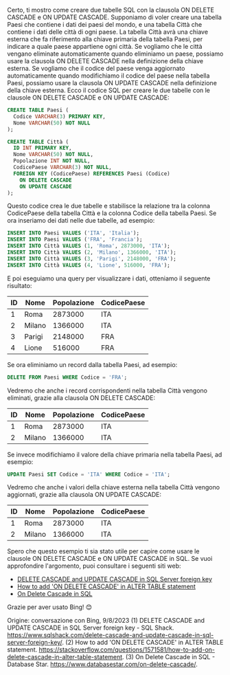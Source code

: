 Certo, ti mostro come creare due tabelle SQL con la clausola ON DELETE CASCADE e ON UPDATE CASCADE. Supponiamo di voler creare una tabella Paesi che contiene i dati dei paesi del mondo, e una tabella Città che contiene i dati delle città di ogni paese. La tabella Città avrà una chiave esterna che fa riferimento alla chiave primaria della tabella Paesi, per indicare a quale paese appartiene ogni città. Se vogliamo che le città vengano eliminate automaticamente quando eliminiamo un paese, possiamo usare la clausola ON DELETE CASCADE nella definizione della chiave esterna. Se vogliamo che il codice del paese venga aggiornato automaticamente quando modifichiamo il codice del paese nella tabella Paesi, possiamo usare la clausola ON UPDATE CASCADE nella definizione della chiave esterna. Ecco il codice SQL per creare le due tabelle con le clausole ON DELETE CASCADE e ON UPDATE CASCADE:

```sql
CREATE TABLE Paesi (
  Codice VARCHAR(3) PRIMARY KEY,
  Nome VARCHAR(50) NOT NULL
);

CREATE TABLE Città (
  ID INT PRIMARY KEY,
  Nome VARCHAR(50) NOT NULL,
  Popolazione INT NOT NULL,
  CodicePaese VARCHAR(3) NOT NULL,
  FOREIGN KEY (CodicePaese) REFERENCES Paesi (Codice)
    ON DELETE CASCADE
    ON UPDATE CASCADE
);
```

Questo codice crea le due tabelle e stabilisce la relazione tra la colonna CodicePaese della tabella Città e la colonna Codice della tabella Paesi. Se ora inseriamo dei dati nelle due tabelle, ad esempio:

```sql
INSERT INTO Paesi VALUES ('ITA', 'Italia');
INSERT INTO Paesi VALUES ('FRA', 'Francia');
INSERT INTO Città VALUES (1, 'Roma', 2873000, 'ITA');
INSERT INTO Città VALUES (2, 'Milano', 1366000, 'ITA');
INSERT INTO Città VALUES (3, 'Parigi', 2148000, 'FRA');
INSERT INTO Città VALUES (4, 'Lione', 516000, 'FRA');
```

E poi eseguiamo una query per visualizzare i dati, otteniamo il seguente risultato:

| ID | Nome | Popolazione | CodicePaese |
|----|------|-------------|-------------|
| 1  | Roma | 2873000     | ITA         |
| 2  | Milano| 1366000     | ITA         |
| 3  | Parigi| 2148000     | FRA         |
| 4  | Lione | 516000      | FRA         |

Se ora eliminiamo un record dalla tabella Paesi, ad esempio:

```sql
DELETE FROM Paesi WHERE Codice = 'FRA';
```

Vedremo che anche i record corrispondenti nella tabella Città vengono eliminati, grazie alla clausola ON DELETE CASCADE:

| ID | Nome | Popolazione | CodicePaese |
|----|------|-------------|-------------|
| 1  | Roma | 2873000     | ITA         |
| 2  | Milano| 1366000     | ITA         |

Se invece modifichiamo il valore della chiave primaria nella tabella Paesi, ad esempio:

```sql
UPDATE Paesi SET Codice = 'ITA' WHERE Codice = 'ITA';
```

Vedremo che anche i valori della chiave esterna nella tabella Città vengono aggiornati, grazie alla clausola ON UPDATE CASCADE:

| ID | Nome | Popolazione | CodicePaese |
|----|------|-------------|-------------|
| 1  | Roma | 2873000     | ITA         |
| 2  | Milano| 1366000     | ITA         |

Spero che questo esempio ti sia stato utile per capire come usare le clausole ON DELETE CASCADE e ON UPDATE CASCADE in SQL. Se vuoi approfondire l'argomento, puoi consultare i seguenti siti web:

- [DELETE CASCADE and UPDATE CASCADE in SQL Server foreign key](^1^)
- [How to add 'ON DELETE CASCADE' in ALTER TABLE statement](^2^)
- [On Delete Cascade in SQL](^3^)

Grazie per aver usato Bing! 😊

Origine: conversazione con Bing, 9/8/2023
(1) DELETE CASCADE and UPDATE CASCADE in SQL Server foreign key - SQL Shack. https://www.sqlshack.com/delete-cascade-and-update-cascade-in-sql-server-foreign-key/.
(2) How to add 'ON DELETE CASCADE' in ALTER TABLE statement. https://stackoverflow.com/questions/1571581/how-to-add-on-delete-cascade-in-alter-table-statement.
(3) On Delete Cascade in SQL - Database Star. https://www.databasestar.com/on-delete-cascade/.
